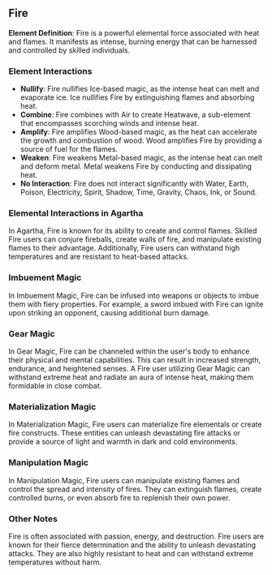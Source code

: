 ## Fire

**Element Definition**: Fire is a powerful elemental force associated with heat and flames. It manifests as intense, burning energy that can be harnessed and controlled by skilled individuals.

### Element Interactions

- **Nullify**: Fire nullifies Ice-based magic, as the intense heat can melt and evaporate ice. Ice nullifies Fire by extinguishing flames and absorbing heat.
- **Combine**: Fire combines with Air to create Heatwave, a sub-element that encompasses scorching winds and intense heat.
- **Amplify**: Fire amplifies Wood-based magic, as the heat can accelerate the growth and combustion of wood. Wood amplifies Fire by providing a source of fuel for the flames.
- **Weaken**: Fire weakens Metal-based magic, as the intense heat can melt and deform metal. Metal weakens Fire by conducting and dissipating heat.
- **No Interaction**: Fire does not interact significantly with Water, Earth, Poison, Electricity, Spirit, Shadow, Time, Gravity, Chaos, Ink, or Sound.

### Elemental Interactions in Agartha

In Agartha, Fire is known for its ability to create and control flames. Skilled Fire users can conjure fireballs, create walls of fire, and manipulate existing flames to their advantage. Additionally, Fire users can withstand high temperatures and are resistant to heat-based attacks.

### Imbuement Magic

In Imbuement Magic, Fire can be infused into weapons or objects to imbue them with fiery properties. For example, a sword imbued with Fire can ignite upon striking an opponent, causing additional burn damage.

### Gear Magic

In Gear Magic, Fire can be channeled within the user's body to enhance their physical and mental capabilities. This can result in increased strength, endurance, and heightened senses. A Fire user utilizing Gear Magic can withstand extreme heat and radiate an aura of intense heat, making them formidable in close combat.

### Materialization Magic

In Materialization Magic, Fire users can materialize fire elementals or create fire constructs. These entities can unleash devastating fire attacks or provide a source of light and warmth in dark and cold environments.

### Manipulation Magic

In Manipulation Magic, Fire users can manipulate existing flames and control the spread and intensity of fires. They can extinguish flames, create controlled burns, or even absorb fire to replenish their own power.

### Other Notes

Fire is often associated with passion, energy, and destruction. Fire users are known for their fierce determination and the ability to unleash devastating attacks. They are also highly resistant to heat and can withstand extreme temperatures without harm.